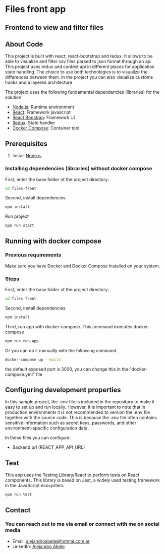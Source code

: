 # Files front app

## Frontend to view and filter files

## About Code

This project is built with react, react-bootstrap and redux. It allows to be able to visualize and filter csv files parsed to json format through an api. This project uses redux and context api in different places for application state handling. The choice to use both technologies is to visualize the differences between them. In the project you can also visualize customs hooks and a layered architecture

The project uses the following fundamental dependencies (libraries) for the solution

* [Node.js](https://nodejs.org): Runtime environment
* [React](https://es.reactjs.org/): Framework javascript
* [React Boostrap](https://react-bootstrap.github.io/): Framework UI
* [Redux](https://es.redux.js.org/): State handler
* [Docker Compose](https://docs.docker.com/compose/): Container tool

## Prerequisites

1. Install [Node.js](https://nodejs.org)

### Installing dependencies (libraries) without docker compose

First, enter the base folder of the project directory:

```sh
cd files-front
```

Second, install dependencies

```sh
npm install
```

Run project

```sh
npm run start
```

## Running with docker compose

### Previous requirements

Make sure you have Docker and Docker Compose installed on your system.

### Steps

First, enter the base folder of the project directory:

```sh
cd files-front
```

Second, install dependencies

```sh
npm install
```

Third, run app with docker-compose. This command executes docker-compose

```sh
npm run run-app
```

Or you can do it manually with the following command

```sh
docker-compose up --build
```

the default exposed port is 3000, you can change this in the "docker-compose.yml" file

## Configuring development properties

In this sample project, the .env file is included in the repository to make it easy to set up and run locally. However, it is important to note that in production environments it is not recommended to version the .env file together with the source code. This is because the .env file often contains sensitive information such as secret keys, passwords, and other environment-specific configuration data.

In these files you can configure:

* Backend url (REACT_APP_API_URL)

## Test

This app uses the Testing Library/React to perform tests on React components. This library is based on Jest, a widely used testing framework in the JavaScript ecosystem.

```sh
npm run test
```

## Contact

### You can reach out to me via email or connect with me on social media

* Email: [alejandroabele@hotmai.com.ar](mailto:alejandroabele@hotmai.com.ar)
* LinkedIn: [Alejandro Abele](https://www.linkedin.com/in/alejandro-abele/)
